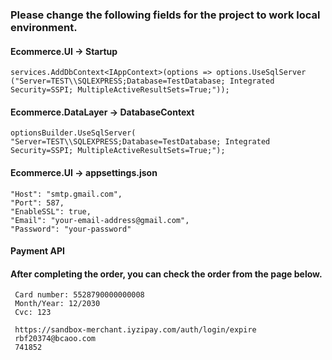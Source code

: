 ### Please change the following fields for the project to work local environment.

#### Ecommerce.UI -> Startup

    services.AddDbContext<IAppContext>(options => options.UseSqlServer
    ("Server=TEST\\SQLEXPRESS;Database=TestDatabase; Integrated Security=SSPI; MultipleActiveResultSets=True;"));

#### Ecommerce.DataLayer -> DatabaseContext

    optionsBuilder.UseSqlServer(
    "Server=TEST\\SQLEXPRESS;Database=TestDatabase; Integrated Security=SSPI; MultipleActiveResultSets=True;");

#### Ecommerce.UI -> appsettings.json
    "Host": "smtp.gmail.com",
    "Port": 587,
    "EnableSSL": true,
    "Email": "your-email-address@gmail.com",
    "Password": "your-password"
    
#### Payment API
#### After completing the order, you can check the order from the page below.

     Card number: 5528790000000008
     Month/Year: 12/2030
     Cvc: 123
     
     https://sandbox-merchant.iyzipay.com/auth/login/expire
     rbf20374@bcaoo.com
     741852
